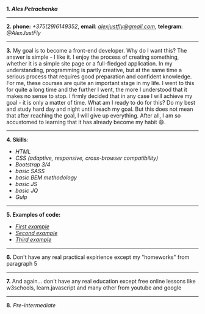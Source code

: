 **1. *Ales Petrachenka***
***
**2. phone:** *+375(29)6149352*, **email**: *alexjustfly@gmail.com*, **telegram**: *@AlexJustFly*
****
**3.** My goal is to become a front-end developer. Why do I want this? The answer is simple - I like it. I enjoy the process of creating something, whether it is a simple site page or a full-fledged application. In my understanding, programming is partly creative, but at the same time a serious process that requires good preparation and confident knowledge. For me, these courses are quite an important stage in my life. I went to this for quite a long time and the further I went, the more I understood that it makes no sense to stop. I firmly decided that in any case I will achieve my goal - it is only a matter of time. What am I ready to do for this? Do my best and study hard day and night until i reach my goal. But this does not mean that after reaching the goal, I will give up everything. After all, I am so accustomed to learning that it has already become my habit :smile:.
***
**4. Skills**:
+ *HTML*
+ *CSS (adaptive, responsive, cross-browser compatibility)*
+ *Bootstrap 3/4*
+ *basic SASS*
+ *basic BEM methodology*
+ *basic JS*
+ *basic JQ*
+ *Gulp*
***
**5. Examples of code:**
+ *[First example](https://github.com/AlexJustFly/Company-site-model "Company")* <br>
+ *[Second example](https://github.com/AlexJustFly/Restaurant-site-model "Restaurant")* <br>
+ *[Third example](https://github.com/AlexJustFly/Wedding-site-model "Wedding")* <br>
***
**6.** Don't have any real practical expirience except my "homeworks" from paragraph 5
***
**7.** And again... don't have any real education except free online lessons like w3schools, learn.javascript and many other from youtube and google
***
**8.** *Pre-intermediate*
